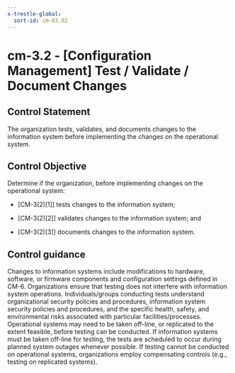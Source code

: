 ```yaml
---
x-trestle-global:
  sort-id: cm-03.02
---
```


# cm-3.2 - \[Configuration Management\] Test / Validate / Document Changes

## Control Statement

The organization tests, validates, and documents changes to the information system before implementing the changes on the operational system.

## Control Objective

Determine if the organization, before implementing changes on the operational system:

- \[CM-3(2)[1]\] tests changes to the information system;

- \[CM-3(2)[2]\] validates changes to the information system; and

- \[CM-3(2)[3]\] documents changes to the information system.

## Control guidance

Changes to information systems include modifications to hardware, software, or firmware components and configuration settings defined in CM-6. Organizations ensure that testing does not interfere with information system operations. Individuals/groups conducting tests understand organizational security policies and procedures, information system security policies and procedures, and the specific health, safety, and environmental risks associated with particular facilities/processes. Operational systems may need to be taken off-line, or replicated to the extent feasible, before testing can be conducted. If information systems must be taken off-line for testing, the tests are scheduled to occur during planned system outages whenever possible. If testing cannot be conducted on operational systems, organizations employ compensating controls (e.g., testing on replicated systems).
